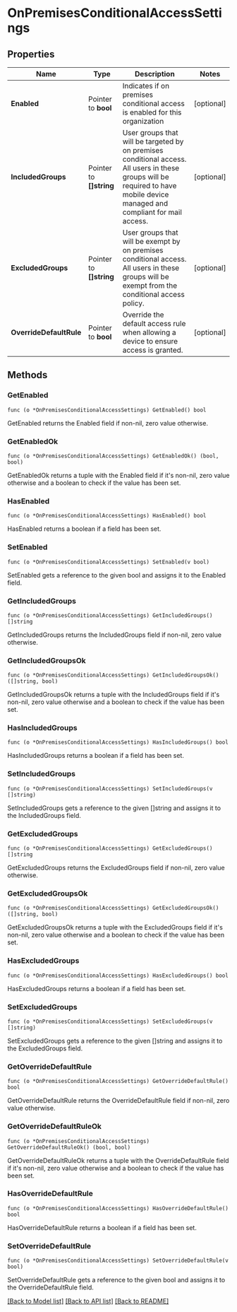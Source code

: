 # OnPremisesConditionalAccessSettings

## Properties

Name | Type | Description | Notes
------------ | ------------- | ------------- | -------------
**Enabled** | Pointer to **bool** | Indicates if on premises conditional access is enabled for this organization | [optional] 
**IncludedGroups** | Pointer to **[]string** | User groups that will be targeted by on premises conditional access. All users in these groups will be required to have mobile device managed and compliant for mail access. | [optional] 
**ExcludedGroups** | Pointer to **[]string** | User groups that will be exempt by on premises conditional access. All users in these groups will be exempt from the conditional access policy. | [optional] 
**OverrideDefaultRule** | Pointer to **bool** | Override the default access rule when allowing a device to ensure access is granted. | [optional] 

## Methods

### GetEnabled

`func (o *OnPremisesConditionalAccessSettings) GetEnabled() bool`

GetEnabled returns the Enabled field if non-nil, zero value otherwise.

### GetEnabledOk

`func (o *OnPremisesConditionalAccessSettings) GetEnabledOk() (bool, bool)`

GetEnabledOk returns a tuple with the Enabled field if it's non-nil, zero value otherwise
and a boolean to check if the value has been set.

### HasEnabled

`func (o *OnPremisesConditionalAccessSettings) HasEnabled() bool`

HasEnabled returns a boolean if a field has been set.

### SetEnabled

`func (o *OnPremisesConditionalAccessSettings) SetEnabled(v bool)`

SetEnabled gets a reference to the given bool and assigns it to the Enabled field.

### GetIncludedGroups

`func (o *OnPremisesConditionalAccessSettings) GetIncludedGroups() []string`

GetIncludedGroups returns the IncludedGroups field if non-nil, zero value otherwise.

### GetIncludedGroupsOk

`func (o *OnPremisesConditionalAccessSettings) GetIncludedGroupsOk() ([]string, bool)`

GetIncludedGroupsOk returns a tuple with the IncludedGroups field if it's non-nil, zero value otherwise
and a boolean to check if the value has been set.

### HasIncludedGroups

`func (o *OnPremisesConditionalAccessSettings) HasIncludedGroups() bool`

HasIncludedGroups returns a boolean if a field has been set.

### SetIncludedGroups

`func (o *OnPremisesConditionalAccessSettings) SetIncludedGroups(v []string)`

SetIncludedGroups gets a reference to the given []string and assigns it to the IncludedGroups field.

### GetExcludedGroups

`func (o *OnPremisesConditionalAccessSettings) GetExcludedGroups() []string`

GetExcludedGroups returns the ExcludedGroups field if non-nil, zero value otherwise.

### GetExcludedGroupsOk

`func (o *OnPremisesConditionalAccessSettings) GetExcludedGroupsOk() ([]string, bool)`

GetExcludedGroupsOk returns a tuple with the ExcludedGroups field if it's non-nil, zero value otherwise
and a boolean to check if the value has been set.

### HasExcludedGroups

`func (o *OnPremisesConditionalAccessSettings) HasExcludedGroups() bool`

HasExcludedGroups returns a boolean if a field has been set.

### SetExcludedGroups

`func (o *OnPremisesConditionalAccessSettings) SetExcludedGroups(v []string)`

SetExcludedGroups gets a reference to the given []string and assigns it to the ExcludedGroups field.

### GetOverrideDefaultRule

`func (o *OnPremisesConditionalAccessSettings) GetOverrideDefaultRule() bool`

GetOverrideDefaultRule returns the OverrideDefaultRule field if non-nil, zero value otherwise.

### GetOverrideDefaultRuleOk

`func (o *OnPremisesConditionalAccessSettings) GetOverrideDefaultRuleOk() (bool, bool)`

GetOverrideDefaultRuleOk returns a tuple with the OverrideDefaultRule field if it's non-nil, zero value otherwise
and a boolean to check if the value has been set.

### HasOverrideDefaultRule

`func (o *OnPremisesConditionalAccessSettings) HasOverrideDefaultRule() bool`

HasOverrideDefaultRule returns a boolean if a field has been set.

### SetOverrideDefaultRule

`func (o *OnPremisesConditionalAccessSettings) SetOverrideDefaultRule(v bool)`

SetOverrideDefaultRule gets a reference to the given bool and assigns it to the OverrideDefaultRule field.


[[Back to Model list]](../README.md#documentation-for-models) [[Back to API list]](../README.md#documentation-for-api-endpoints) [[Back to README]](../README.md)


